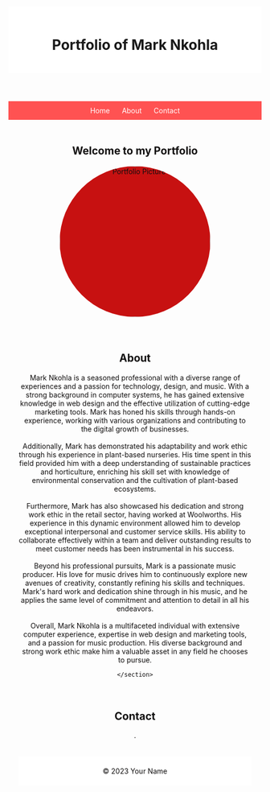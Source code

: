 <!DOCTYPE html>
<html>
<head>
  <title>Portfolio</title>
  <style>
   
      
        body, html {
            
  background-image: url('img/apple-gd4c6bb507_1280.jpg');
  background-repeat: no-repeat;
  background-attachment: fixed;
  background-size: cover;
  background-position: center;


      margin: 50px;
      padding: 0;
      font-family: Arial, sans-serif;
      background-color: #F44336;
    
    }
    
    header {
      background-color: #FFF;
      padding: 20px;
      text-align: center;
    }
    
    footer {
      background-color: #FFF;
      padding: 20px;
      text-align: center;
    }
    
    nav {
      background-color: #FF5252;
      padding: 10px;
      text-align: center;
    }
    
    nav a {
      color: #FFF;
      text-decoration: none;
      padding: 5px 10px;
    }
    
    section {
      padding: 20px;
      color: #110f0f;
      text-align: center;
      border-color: aliceblue;
      box-shadow: #FFF;
      box-sizing: content-bo;
    }
    
    .portfolio-img {
      width: 300px;
      height: 300px;
      margin: 0 auto;
      display: block;
      border-radius: 50%;
      background-color: #c71111;
    }
  </style>
</head>
<body>
 
  <header>
    <h1>Portfolio of Mark Nkohla</h1>
  </header>
  
  <nav>
    <a href="#">Home</a>
    <a href="#about">About</a>
    <a href="#contact">Contact</a>
  </nav>

</div>
  <section>
    <h2>Welcome to my Portfolio</h2>
    <img class="portfolio-img" src="img/Mark Nkohla .jpg" alt="Portfolio Picture">
  </section>
   
  <section id="about">
    <h2>About</h2>
    <p>Mark Nkohla is a seasoned professional with a diverse range of experiences and a passion for technology, design, and music. 
        With a strong background in computer systems, he has gained extensive knowledge in web design and the effective utilization of cutting-edge marketing tools.
         Mark has honed his skills through hands-on experience, working with various organizations and contributing to the digital growth of businesses.
         <br><br>
        Additionally, Mark has demonstrated his adaptability and work ethic through his experience in plant-based nurseries. 
        His time spent in this field provided him with a deep understanding of sustainable practices and horticulture,
         enriching his skill set with knowledge of environmental conservation and the cultivation of plant-based ecosystems.
        <br><br>
        Furthermore, Mark has also showcased his dedication and strong work ethic in the retail sector, having worked at Woolworths. 
        His experience in this dynamic environment allowed him to develop exceptional interpersonal and customer service skills.
         His ability to collaborate effectively within a team and deliver outstanding results to meet customer needs has been instrumental in his success.
        <br><br>
        Beyond his professional pursuits, Mark is a passionate music producer. 
        His love for music drives him to continuously explore new avenues of creativity, constantly refining his skills and techniques.
         Mark's hard work and dedication shine through in his music, and he applies the same level of commitment and attention to detail in all his endeavors.
        <br><br>
        Overall, Mark Nkohla is a multifaceted individual with extensive computer experience, expertise in web design and marketing tools, and a passion for music production. 
        His diverse background and strong work ethic make him a valuable asset in any field he chooses to pursue.</p>
  
    </section>


  
  <section id="contact">
    <h2>Contact</h2>
    <p>.</p>
  </section>
  
  <footer>
    &copy; 2023 Your Name
  </footer>
  
  <script>
    // JavaScript for responsiveness
    const navLinks = document.querySelectorAll("nav a");

    navLinks.forEach(link => {
      link.addEventListener("click", smoothScroll);
    });

    function smoothScroll(event) {
      event.preventDefault();
      const targetId = this.getAttribute("href");
      const targetElement = document.querySelector(targetId);

      window.scrollTo({
        top: targetElement.offsetTop,
        behavior: "smooth"
      });
    }
  </script>
</body>
</html>
